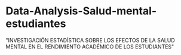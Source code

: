 # Data-Analysis-Salud-mental-estudiantes
"INVESTIGACIÓN ESTADÍSTICA SOBRE LOS EFECTOS DE LA SALUD MENTAL EN EL RENDIMIENTO ACADÉMICO DE LOS ESTUDIANTES"
